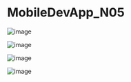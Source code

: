 # MobileDevApp_N05
![image](https://github.com/user-attachments/assets/af10bd46-a66f-4be7-9002-af3dc5ddf41c)

![image](https://github.com/user-attachments/assets/67897c17-0783-4282-8d2a-0dcdcb94f23b)

![image](https://github.com/user-attachments/assets/1991050e-afaf-4af5-a44a-52fafc8057f4)

![image](https://github.com/user-attachments/assets/002e5df7-8eca-4090-aacd-2a9b25eaae02)
